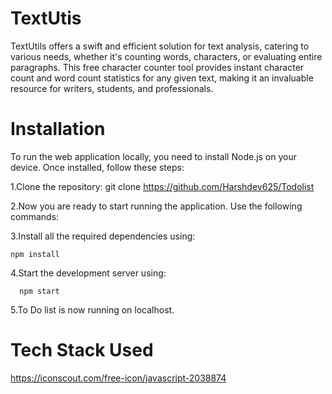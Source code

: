 # TextUtis
TextUtils offers a swift and efficient solution for text analysis, catering to various needs, whether it's counting words, characters, or evaluating entire paragraphs. This free character counter tool provides instant character count and word count statistics for any given text, making it an invaluable resource for writers, students, and professionals.

# Installation
To run the web application locally, you need to install Node.js on your device. Once installed, follow these steps:

   1.Clone the repository: git clone https://github.com/Harshdev625/Todolist

   2.Now you are ready to start running the application. Use the following commands:

   3.Install all the required dependencies using:
    
    npm install
    
   4.Start the development server using:
      
      npm start

   5.To Do list is now running on localhost.

# Tech Stack Used

https://iconscout.com/free-icon/javascript-2038874

